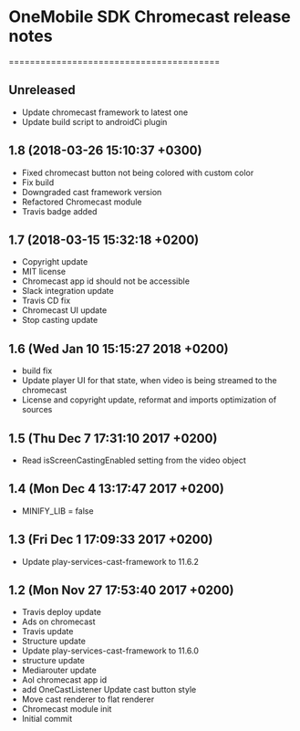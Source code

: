 # OneMobile SDK Chromecast release notes
========================================

Unreleased
----------
- Update chromecast framework to latest one
- Update build script to androidCi plugin

1.8 (2018-03-26 15:10:37 +0300)
-------------------------------
- Fixed chromecast button not being colored with custom color
- Fix build
- Downgraded cast framework version
- Refactored Chromecast module
- Travis badge added

1.7 (2018-03-15 15:32:18 +0200)
-------------------------------
- Copyright update
- MIT license
- Chromecast app id should not be accessible
- Slack integration update
- Travis CD fix
- Chromecast UI update
- Stop casting update

1.6 (Wed Jan 10 15:15:27 2018 +0200)
------------------------------------
- build fix
- Update player UI for that state, when video is being streamed to the chromecast
- License and copyright update, reformat and imports optimization of sources

1.5 (Thu Dec 7 17:31:10 2017 +0200)
-----------------------------------
- Read isScreenCastingEnabled setting from the video object

1.4 (Mon Dec 4 13:17:47 2017 +0200)
-----------------------------------
- MINIFY_LIB = false

1.3 (Fri Dec 1 17:09:33 2017 +0200)
-----------------------------------
- Update play-services-cast-framework to 11.6.2

1.2 (Mon Nov 27 17:53:40 2017 +0200)
------------------------------------
- Travis deploy update
- Ads on chromecast
- Travis update
- Structure update
- Update play-services-cast-framework to 11.6.0
- structure update
- Mediarouter update
- Aol chromecast app id
- add OneCastListener Update cast button style
- Move cast renderer to flat renderer
- Chromecast module init
- Initial commit
